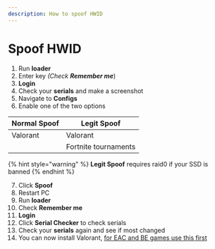 ```yaml
---
description: How to spoof HWID
---
```


# Spoof HWID

1. Run **loader**
2. Enter key _(Check **Remember me**_)
3. **Login**
4. Check your **serials** and make a screenshot
5. Navigate to **Configs**
6. Enable one of the two options

| Normal Spoof | Legit Spoof          |
| ------------ | -------------------- |
| Valorant     | Valorant             |
|              | Fortnite tournaments |

{% hint style="warning" %}
**Legit Spoof** requires raid0 if your SSD is banned
{% endhint %}

7. Click **Spoof**
8. Restart PC&#x20;
9. Run **loader**&#x20;
10. Check **Remember me**
11. **Login**
12. Click **Serial Checker** to check serials
13. Check your **serials** again and see if most changed
14. You can now install Valorant, [for EAC and BE games use this first](broken-reference)&#x20;
